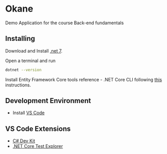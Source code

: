 # Okane
Demo Application for the course Back-end fundamentals

## Installing

Download and Install [.net 7](https://dotnet.microsoft.com/en-us/download/dotnet/7.0).

Open a terminal and run
```bash
dotnet --version
``` 

Install Entity Framework Core tools reference - .NET Core CLI following [this](https://learn.microsoft.com/en-us/ef/core/cli/dotnet#update-the-tools) instructions.

## Development Environment

* Install [VS Code](https://code.visualstudio.com/download)

## VS Code Extensions

* [C# Dev Kit](https://marketplace.visualstudio.com/items?itemName=ms-dotnettools.csdevkit)
* [.NET Core Test Explorer](https://marketplace.visualstudio.com/items?itemName=formulahendry.dotnet-test-explorer)

